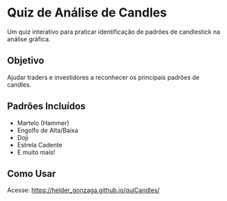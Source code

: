 # Quiz de Análise de Candles

Um quiz interativo para praticar identificação de padrões de candlestick na análise gráfica.

## Objetivo
Ajudar traders e investidores a reconhecer os principais padrões de candles.

## Padrões Incluídos
- Martelo (Hammer)
- Engolfo de Alta/Baixa
- Doji
- Estrela Cadente
- E muito mais!

## Como Usar
Acesse: https://helder_gonzaga.github.io/quiCandles/
